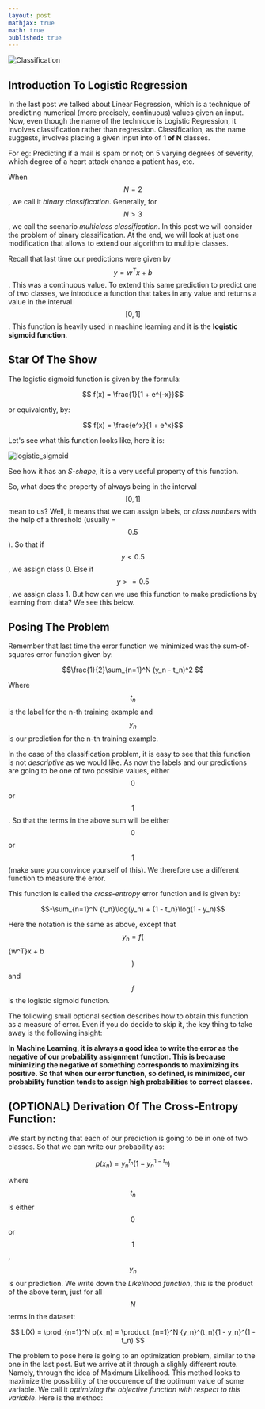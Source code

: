 ```yaml
---
layout: post
mathjax: true
math: true
published: true
---
```


![Classification]({{site.baseurl}}/images/SheepClass.jpg)

## Introduction To Logistic Regression

In the last post we talked about Linear Regression, which is a technique of predicting numerical (more precisely, continuous) values given an input. Now, even though the name of the technique is Logistic Regression, it involves classification rather than regression. Classification, as the name suggests, involves placing a given input into of **1 of N** classes. 

For eg: Predicting if a mail is spam or not; on 5 varying degrees of severity, which degree of a heart attack chance a patient has, etc.

When $$N = 2$$, we call it *binary classification*. Generally, for $$N > 3$$, we call the scenario *multiclass classification*. In this post we will consider the problem of binary classification. At the end, we will look at just one modification that allows to extend our algorithm to multiple classes.

Recall that last time our predictions were given by $$y = {w^T}x + b$$. This was a continuous value. To extend this same prediction to predict one of two classes, we introduce a function that takes in any value and returns a value in the interval $$[0, 1]$$. This function is heavily used in machine learning and it is the **logistic sigmoid function**.

## Star Of The Show

The logistic sigmoid function is given by the formula:

$$ f(x) = \frac{1}{1 + e^{-x}}$$ 

or equivalently, by:

$$ f(x) = \frac{e^x}{1 + e^x}$$

Let's see what this function looks like, here it is:

![logistic_sigmoid]({{site.baseurl}}/images/sigmoid.png)

See how it has an *S-shape*, it is a very useful property of this function.

So, what does the property of always being in the interval $$[0,1]$$ mean to us? Well, it means that we can assign labels, or *class numbers* with the help of a threshold (usually = $$0.5$$). So that if $$y < 0.5$$, we assign class 0. Else if $$y >= 0.5$$, we assign class 1. But how can we use this function to make predictions by learning from data? We see this below.

## Posing The Problem

Remember that last time the error function we minimized was the sum-of-squares error function given by:

$$\frac{1}{2}\sum_{n=1}^N (y_n - t_n)^2 $$

Where $$t_n$$ is the label for the n-th training example and $$y_n$$ is our prediction for the n-th training example.

In the case of the classification problem, it is easy to see that this function is not *descriptive* as we would like. As now the labels and our predictions are going to be one of two possible values, either $$0$$ or $$1$$. So that the terms in the above sum will be either $$0$$ or $$1$$ (make sure you convince yourself of this). We therefore use a different function to measure the error.

This function is called the *cross-entropy* error function and is given by:

$$-\sum_{n=1}^N {t_n}\log(y_n) + {1 - t_n}\log(1 - y_n)$$

Here the notation is the same as above, except that $$y_n = f($${w^T}x + b$$)$$ and $$f$$ is the logistic sigmoid function. 

The following small optional section describes how to obtain this function as a measure of error. Even if you do decide to skip it, the key thing to take away is the following insight: 

**In Machine Learning, it is always a good idea to write the error as the negative of our probability assignment function. This is because minimizing the negative of something corresponds to maximizing its positive. So that when our error function, so defined, is minimized, our probability function tends to assign high probabilities to correct classes.**

## (OPTIONAL) Derivation Of The Cross-Entropy Function:

We start by noting that each of our prediction is going to be in one of two classes. So that we can write our probability as:

$$p(x_n) = {y_n}^{t_n} ({1 - y_n}^{1 - t_n})$$

where $$t_n$$ is either $$0$$ or $$1$$, $$y_n$$ is our prediction. We write down the *Likelihood function*, this is the product of the above term, just for all $$N$$ terms in the dataset:

$$ L(X) = \prod_{n=1}^N p(x_n) = \product_{n=1}^N {y_n}^(t_n){1 - y_n}^(1 - t_n) $$



The problem to pose here is going to an optimization problem, similar to the one in the last post. But we arrive at it through a slighly different route. Namely, through the idea of Maximum Likelihood. This method looks to maximize the possibility of the occurence of the optimum value of some variable. We call it *optimizing the objective function with respect to this variable*. Here is the method:

